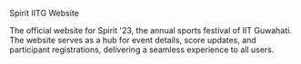 Spirit IITG Website

The official website for Spirit '23, the annual sports festival of IIT Guwahati. The website serves as a hub for event details, score updates, and participant registrations, delivering a seamless experience to all users.

